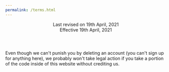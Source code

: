 ```yaml
---
permalink: /terms.html
---
```


<header>
	Last revised on 19th April, 2021
	<br>
	Effective 19th April, 2021
</header>

Even though we can't punish you by deleting an account (you can't sign up for anything here), we probably won't take legal action if you take a portion of the code inside of this website without crediting us.

